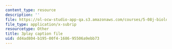 ```yaml
---
content_type: resource
description: ''
file: https://ol-ocw-studio-app-qa.s3.amazonaws.com/courses/5-08j-biological-chemistry-ii-spring-2016/dd4ad804b19500f4168695506a9ebb73_G0pi_kU22lQ.srt
file_type: application/x-subrip
resourcetype: Other
title: 3play caption file
uid: dd4ad804-b195-00f4-1686-95506a9ebb73
---
```

